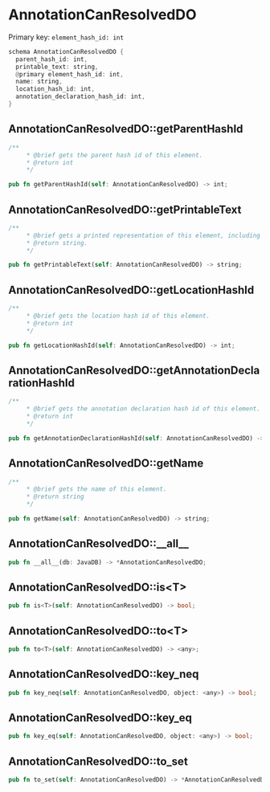 # AnnotationCanResolvedDO

Primary key: `element_hash_id: int`

```rust
schema AnnotationCanResolvedDO {
  parent_hash_id: int,
  printable_text: string,
  @primary element_hash_id: int,
  name: string,
  location_hash_id: int,
  annotation_declaration_hash_id: int,
}
```
## AnnotationCanResolvedDO::getParentHashId

```rust
/**
     * @brief gets the parent hash id of this element.
     * @return int
     */
```
```rust
pub fn getParentHashId(self: AnnotationCanResolvedDO) -> int;
```
## AnnotationCanResolvedDO::getPrintableText

```rust
/**
     * @brief gets a printed representation of this element, including its structure where applicable.
     * @return string.
     */
```
```rust
pub fn getPrintableText(self: AnnotationCanResolvedDO) -> string;
```
## AnnotationCanResolvedDO::getLocationHashId

```rust
/**
     * @brief gets the location hash id of this element.
     * @return int
     */
```
```rust
pub fn getLocationHashId(self: AnnotationCanResolvedDO) -> int;
```
## AnnotationCanResolvedDO::getAnnotationDeclarationHashId

```rust
/**
     * @brief gets the annotation declaration hash id of this element.
     * @return int
     */
```
```rust
pub fn getAnnotationDeclarationHashId(self: AnnotationCanResolvedDO) -> int;
```
## AnnotationCanResolvedDO::getName

```rust
/**
     * @brief gets the name of this element.
     * @return string
     */
```
```rust
pub fn getName(self: AnnotationCanResolvedDO) -> string;
```
## AnnotationCanResolvedDO::\_\_all\_\_

```rust
pub fn __all__(db: JavaDB) -> *AnnotationCanResolvedDO;
```
## AnnotationCanResolvedDO::is\<T\>

```rust
pub fn is<T>(self: AnnotationCanResolvedDO) -> bool;
```
## AnnotationCanResolvedDO::to\<T\>

```rust
pub fn to<T>(self: AnnotationCanResolvedDO) -> <any>;
```
## AnnotationCanResolvedDO::key\_neq

```rust
pub fn key_neq(self: AnnotationCanResolvedDO, object: <any>) -> bool;
```
## AnnotationCanResolvedDO::key\_eq

```rust
pub fn key_eq(self: AnnotationCanResolvedDO, object: <any>) -> bool;
```
## AnnotationCanResolvedDO::to\_set

```rust
pub fn to_set(self: AnnotationCanResolvedDO) -> *AnnotationCanResolvedDO;
```
